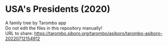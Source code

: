 # USA's Presidents (2020)
A family tree by Tarombo app  
Do not edit the files in this repository manually!  
URL to share: https://tarombo.siboro.org/tarombo/asiboro/tarombo-asiboro-20220712154912